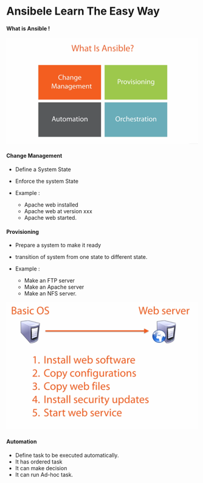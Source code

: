 # Ansibele Learn The Easy Way

#### What is Ansible !

![Image ](https://github.com/NileshChandekar/ansible_learn_the_easy_way/blob/master/images/a1.png)

#### Change Management

  * Define a System State
  * Enforce the system State
  * Example :

    * Apache web installed
    * Apache web at version xxx
    * Apache web started.

#### Provisioning

  * Prepare a system to make it ready
  * transition of system from one state to different state.
  * Example :

    * Make an FTP server
    * Make an Apache server
    * Make an NFS server.

![Image ](https://github.com/NileshChandekar/ansible_learn_the_easy_way/blob/master/images//a2.png)

#### Automation

  * Define task to be executed automatically.
  * It has ordered task
  * It can make decision
  * It can run Ad-hoc task.
